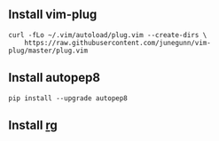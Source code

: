## Install vim-plug

```
curl -fLo ~/.vim/autoload/plug.vim --create-dirs \
    https://raw.githubusercontent.com/junegunn/vim-plug/master/plug.vim
```

## Install autopep8

```
pip install --upgrade autopep8
```

## Install [rg](https://github.com/BurntSushi/ripgrep)
